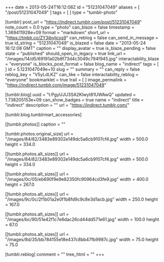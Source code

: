 +++
date = 2013-05-24T16:12:08Z
id = "51231047049"
aliases = [ "/post/51231047049" ]
tags = [ ]
type = "tumblr-photo"

[tumblr]
post_url = "https://indirect.tumblr.com/post/51231047049"
note_count = 0.0
type = "photo"
can_blaze = false
timestamp = 1.369411928e+09
format = "markdown"
short_url = "https://tmblr.co/ZY3jbyljcxs9"
can_reblog = false
can_send_in_message = true
id_string = "51231047049"
is_blazed = false
date = "2013-05-24 16:12:08 GMT"
caption = ""
display_avatar = true
is_blaze_pending = false
state = "published"
should_open_in_legacy = true
link_url = "/images/14/d5/69191a02b8f73d4c3049c794f945.jpg"
interactability_blaze = "everyone"
is_blocks_post_format = false
blog_name = "indirect"
tags = [ ]
id = 5.1231047049e+10
slug = ""
summary = ""
can_reply = false
reblog_key = "V5yLdLKZ"
can_like = false
interactability_reblog = "everyone"
bookmarklet = true
trail = [ ]
image_permalink = "https://indirect.tumblr.com/image/51231047049"

[tumblr.blog]
uuid = "t:PgyUJU3SA2Klwyt81UWAwQ"
updated = 1.738205153e+09
can_show_badges = true
name = "indirect"
title = "indirect"
description = ""
url = "https://indirect.tumblr.com/"

[tumblr.blog.tumblrmart_accessories]

[[tumblr.photos]]
caption = ""

[tumblr.photos.original_size]
url = "/images/84/82/3483e89302e149dc5a6cb9107cf4.jpg"
width = 500.0
height = 334.0

[[tumblr.photos.alt_sizes]]
url = "/images/84/82/3483e89302e149dc5a6cb9107cf4.jpg"
width = 500.0
height = 334.0

[[tumblr.photos.alt_sizes]]
url = "/images/0c/05/eb690f9e9e82350fc90964cd3fe9.jpg"
width = 400.0
height = 267.0

[[tumblr.photos.alt_sizes]]
url = "/images/9c/0c/2f1b01a2e0f1b8fd9c9c8e3d1acb.jpg"
width = 250.0
height = 167.0

[[tumblr.photos.alt_sizes]]
url = "/images/bc/90/51e42f1c7e6dac26cd44dd571e61.jpg"
width = 100.0
height = 67.0

[[tumblr.photos.alt_sizes]]
url = "/images/8d/35/bb784155e18e437c8bb47fb9987c.jpg"
width = 75.0
height = 75.0

[tumblr.reblog]
comment = ""
tree_html = ""
+++
